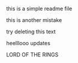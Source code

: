 this is a simple readme file

this is another mistake

try deleting this text

heelllooo updates

LORD OF THE RINGS